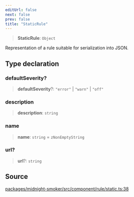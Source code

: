 ```yaml
---
editUrl: false
next: false
prev: false
title: "StaticRule"
---
```


> **StaticRule**: `Object`

Representation of a rule suitable for serialization into JSON.

## Type declaration

### defaultSeverity?

> **defaultSeverity**?: `"error"` \| `"warn"` \| `"off"`

### description

> **description**: `string`

### name

> **name**: `string` = `zNonEmptyString`

### url?

> **url**?: `string`

## Source

[packages/midnight-smoker/src/component/rule/static.ts:38](https://github.com/boneskull/midnight-smoker/blob/417858b/packages/midnight-smoker/src/component/rule/static.ts#L38)
